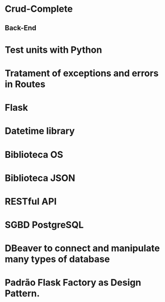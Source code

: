 # Crud-Complete


## Back-End 

# Test units with Python  
# Tratament of exceptions and errors in Routes  
# Flask  
# Datetime library  
# Biblioteca OS  
# Biblioteca JSON  
# RESTful API  
# SGBD PostgreSQL  
# DBeaver to connect and manipulate many types of database  
# Padrão Flask Factory as Design Pattern.  
